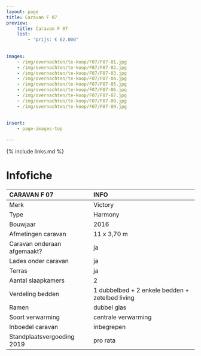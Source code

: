 ```yaml
---
layout: page
title: Caravan F 07
preview: 
    title: Caravan F 07
    list:
        - "prijs: € 62.000"
        
        
images:
    - /img/overnachten/te-koop/F07/F07-01.jpg
    - /img/overnachten/te-koop/F07/F07-02.jpg
    - /img/overnachten/te-koop/F07/F07-03.jpg
    - /img/overnachten/te-koop/F07/F07-04.jpg
    - /img/overnachten/te-koop/F07/F07-05.jpg
    - /img/overnachten/te-koop/F07/F07-06.jpg
    - /img/overnachten/te-koop/F07/F07-07.jpg
    - /img/overnachten/te-koop/F07/F07-08.jpg
    - /img/overnachten/te-koop/F07/F07-09.jpg
    
    
insert:
    - page-images-top
    
---
```


{% include links.md %}



# Infofiche 

CARAVAN F 07                | INFO        | 
:---------------------------|:------------|
Merk                        |Victory
Type                        |Harmony
Bouwjaar                    |2016
Afmetingen caravan          |11 x 3,70 m
Caravan onderaan afgemaakt? |ja
Lades onder caravan         |ja
Terras                      |ja
Aantal slaapkamers          |2
Verdeling bedden            |1 dubbelbed + 2 enkele bedden + zetelbed living 
Ramen                       |dubbel glas
Soort verwarming            |centrale verwarming
Inboedel caravan            |inbegrepen
Standplaatsvergoeding 2019  |pro rata